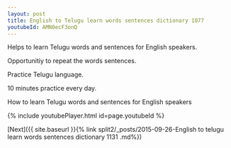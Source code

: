 ```yaml
---
layout: post
title: English to Telugu learn words sentences dictionary 1077 
youtubeId: AMN0ecF3onQ
---
```

 
 
Helps to learn Telugu words and sentences for English speakers.

Opportunitiy to repeat the words sentences. 

Practice Telugu language. 
 
10 minutes practice every day. 
 
How to learn Telugu words and sentences for English speakers 
 
{% include youtubePlayer.html id=page.youtubeId %}
 
 
[Next]({{ site.baseurl }}{% link  split2/_posts/2015-09-26-English to telugu learn words sentences dictionary 1131 .md%})
 
